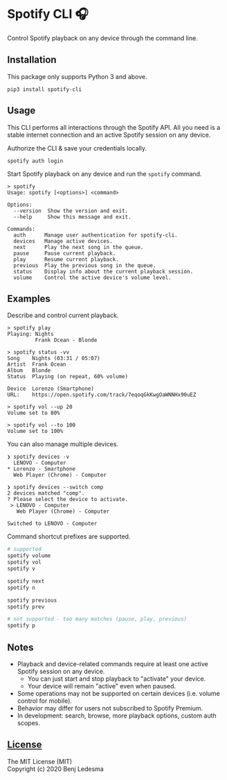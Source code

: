 # Spotify CLI 🎧

Control Spotify playback on any device through the command line.

## Installation

This package only supports Python 3 and above.
```
pip3 install spotify-cli
```

## Usage

This CLI performs all interactions through the Spotify API. All you need is a stable internet connection and an active Spotify session on any device.

Authorize the CLI & save your credentials locally.
```
spotify auth login
```

Start Spotify playback on any device and run the `spotify` command.
```
> spotify
Usage: spotify [<options>] <command>

Options:
  --version  Show the version and exit.
  --help     Show this message and exit.

Commands:
  auth      Manage user authentication for spotify-cli.
  devices   Manage active devices.
  next      Play the next song in the queue.
  pause     Pause current playback.
  play      Resume current playback.
  previous  Play the previous song in the queue.
  status    Display info about the current playback session.
  volume    Control the active device's volume level.
```

## Examples

Describe and control current playback.
```
> spotify play
Playing: Nights
         Frank Ocean - Blonde

> spotify status -vv
Song    Nights (03:31 / 05:07)
Artist  Frank Ocean
Album   Blonde
Status  Playing (on repeat, 60% volume)

Device  Lorenzo (Smartphone)
URL:    https://open.spotify.com/track/7eqoqGkKwgOaWNNHx90uEZ

> spotify vol --up 20
Volume set to 80%

> spotify vol --to 100
Volume set to 100%
```

You can also manage multiple devices.
```
❯ spotify devices -v
  LENOVO - Computer
* Lorenzo - Smartphone
  Web Player (Chrome) - Computer

❯ spotify devices --switch comp
2 devices matched "comp".
? Please select the device to activate.
 > LENOVO - Computer
   Web Player (Chrome) - Computer

Switched to LENOVO - Computer
```

Command shortcut prefixes are supported.
```bash
# supported
spotify volume
spotify vol
spotify v

spotify next
spotify n

spotify previous
spotify prev

# not supported - too many matches (pause, play, previous)
spotify p
```

## Notes
- Playback and device-related commands require at least one active Spotify session on any device.
  - You can just start and stop playback to "activate" your device.
  - Your device will remain "active" even when paused.
- Some operations may not be supported on certain devices (i.e. volume control for mobile).
- Behavior may differ for users not subscribed to Spotify Premium.
- In development: search, browse, more playback options, custom auth scopes.

## [License](LICENSE)

The MIT License (MIT)  
Copyright (c) 2020 Benj Ledesma